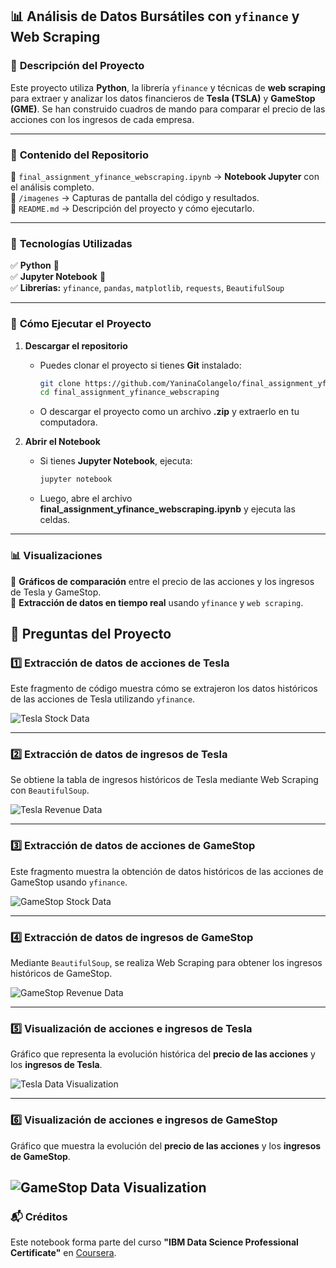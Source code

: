 ## 📊 Análisis de Datos Bursátiles con `yfinance` y Web Scraping  

### 📌 **Descripción del Proyecto**  
Este proyecto utiliza **Python**, la librería `yfinance` y técnicas de **web scraping** para extraer y analizar los datos financieros de **Tesla (TSLA)** y **GameStop (GME)**. Se han construido cuadros de mando para comparar el precio de las acciones con los ingresos de cada empresa.  

---

### 📂 **Contenido del Repositorio**  
🔹 `final_assignment_yfinance_webscraping.ipynb` → **Notebook Jupyter** con el análisis completo.  
🔹 `/imagenes` → Capturas de pantalla del código y resultados.  
🔹 `README.md` → Descripción del proyecto y cómo ejecutarlo.  

---

### 🚀 **Tecnologías Utilizadas**  
✅ **Python** 🐍  
✅ **Jupyter Notebook** 📓  
✅ **Librerías:** `yfinance`, `pandas`, `matplotlib`, `requests`, `BeautifulSoup`  

---

### 📌 **Cómo Ejecutar el Proyecto**  
1. **Descargar el repositorio**  
   - Puedes clonar el proyecto si tienes **Git** instalado:  
     ```sh
     git clone https://github.com/YaninaColangelo/final_assignment_yfinance_webscraping.git
     cd final_assignment_yfinance_webscraping
     ```
   - O descargar el proyecto como un archivo **.zip** y extraerlo en tu computadora.  

2. **Abrir el Notebook**  
   - Si tienes **Jupyter Notebook**, ejecuta:  
     ```sh
     jupyter notebook
     ```
   - Luego, abre el archivo **final_assignment_yfinance_webscraping.ipynb** y ejecuta las celdas.  

---

### 📊 **Visualizaciones**  
📌 **Gráficos de comparación** entre el precio de las acciones y los ingresos de Tesla y GameStop.  
📌 **Extracción de datos en tiempo real** usando `yfinance` y `web scraping`.  


## 📌 Preguntas del Proyecto

### 1️⃣ Extracción de datos de acciones de Tesla
Este fragmento de código muestra cómo se extrajeron los datos históricos de las acciones de Tesla utilizando `yfinance`.

![Tesla Stock Data](imagenes/tesla_stock.png)

---

### 2️⃣ Extracción de datos de ingresos de Tesla
Se obtiene la tabla de ingresos históricos de Tesla mediante Web Scraping con `BeautifulSoup`.

![Tesla Revenue Data](imagenes/tesla_revenue.png)

---

### 3️⃣ Extracción de datos de acciones de GameStop
Este fragmento muestra la obtención de datos históricos de las acciones de GameStop usando `yfinance`.

![GameStop Stock Data](imagenes/gme_stock.png)

---

### 4️⃣ Extracción de datos de ingresos de GameStop
Mediante `BeautifulSoup`, se realiza Web Scraping para obtener los ingresos históricos de GameStop.

![GameStop Revenue Data](imagenes/gme_revenue.png)

---

### 5️⃣ Visualización de acciones e ingresos de Tesla
Gráfico que representa la evolución histórica del **precio de las acciones** y los **ingresos de Tesla**.

![Tesla Data Visualization](imagenes/tesla_code.png)

---

### 6️⃣ Visualización de acciones e ingresos de GameStop
Gráfico que muestra la evolución del **precio de las acciones** y los **ingresos de GameStop**.

![GameStop Data Visualization](imagenes/gme_code.png)
---

### 📬 **Créditos**  
Este notebook forma parte del curso **"IBM Data Science Professional Certificate"** en [Coursera](https://www.coursera.org/).  

